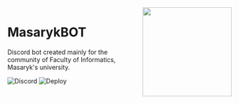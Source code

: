 <img align="right" src="https://www.fi.muni.cz/images/fi-logo.png" height="200" width="200">

# MasarykBOT

Discord bot created mainly for the community of Faculty of Informatics, Masaryk's university.

![Discord](https://discordapp.com/api/guilds/486184376544002073/widget.png?style=shield) ![Deploy](https://github.com/zloutek1/MasarykBOT/workflows/Deploy/badge.svg)
